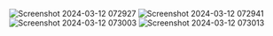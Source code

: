 ![Screenshot 2024-03-12 072927](https://github.com/adnaaaen/simple-website-rolex/assets/130625460/1d566a87-9f49-4114-9b65-f682f4c59f80)
![Screenshot 2024-03-12 072941](https://github.com/adnaaaen/simple-website-rolex/assets/130625460/df9577f8-3df9-4f5a-8f84-92a66ab2fe36)
![Screenshot 2024-03-12 073003](https://github.com/adnaaaen/simple-website-rolex/assets/130625460/216b6431-2dfe-407c-8258-3b2bcccbf97e)
![Screenshot 2024-03-12 073013](https://github.com/adnaaaen/simple-website-rolex/assets/130625460/6ac5edc8-2719-4274-b57c-d4d4601f4806)
